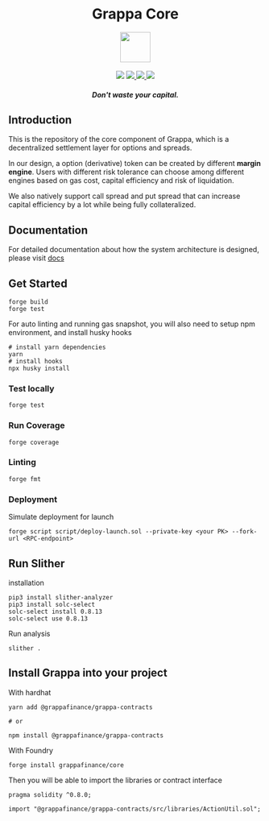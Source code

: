 <div align="center">
  <h1 > Grappa Core</h1>
  
  <img height=60 src="https://i.imgur.com/vSIO8xJ.png"/>
  <br/>
  <br/>
  <a href="https://github.com/foundry-rs/foundry"><img src="https://img.shields.io/static/v1?label=foundry-rs&message=foundry&color=blue&logo=github"/></a>
  <a href=https://github.com/antoncoding/grappa/actions/workflows/Slither.yml""><img src="https://github.com/antoncoding/grappa/actions/workflows/Slither.yml/badge.svg?branch=master" > </a>
  <a href=https://github.com/grappafinance/core-cash/actions/workflows/CI.yml""><img src="https://github.com/grappafinance/core-cash/actions/workflows/CI.yml/badge.svg?branch=master"> </a>

  <!-- reopen coverage badge again after foundry official launch coverage -->
  <a href="https://codecov.io/gh/grappafinance/core" >
<img src="https://codecov.io/gh/grappafinance/core-cash/branch/master/graph/badge.svg?token=G52EOD1X5B"/>
</a>
  <h5 align="center"> Don't waste your capital.</h5>
  
</div>


## Introduction

This is the repository of the core component of Grappa, which is a decentralized settlement layer for options and spreads.

In our design, a option (derivative) token can be created by different **margin engine**. Users with different risk tolerance can choose among different engines based on gas cost, capital efficiency and risk of liquidation.

We also natively support call spread and put spread that can increase capital efficiency by a lot while being fully collateralized.


## Documentation

For detailed documentation about how the system architecture is designed, please visit [docs](./docs/)

## Get Started

```shell
forge build
forge test
```

For auto linting and running gas snapshot, you will also need to setup npm environment, and install husky hooks

```shell
# install yarn dependencies
yarn
# install hooks
npx husky install
```

### Test locally

```shell
forge test
```

### Run Coverage

```shell
forge coverage
```

### Linting

```shell
forge fmt
```


### Deployment

Simulate deployment for launch

```shell
forge script script/deploy-launch.sol --private-key <your PK> --fork-url <RPC-endpoint> 
```
## Run Slither

installation

```shell
pip3 install slither-analyzer
pip3 install solc-select
solc-select install 0.8.13
solc-select use 0.8.13
```

Run analysis

```shell
slither .
```


## Install Grappa into your project

With hardhat

```shell
yarn add @grappafinance/grappa-contracts

# or

npm install @grappafinance/grappa-contracts
```

With Foundry

```shell
forge install grappafinance/core
```

Then you will be able to import the libraries or contract interface

```solidity
pragma solidity ^0.8.0;

import "@grappafinance/grappa-contracts/src/libraries/ActionUtil.sol";

```
